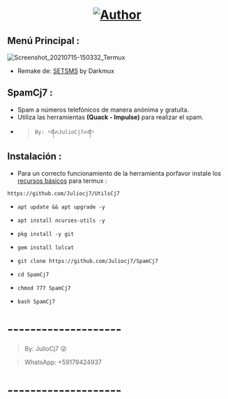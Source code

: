 <h1 align="center"><a href="https://github.com/Juliocj7"><img title="Author" src="https://img.shields.io/badge/Author-⍣᭕ᬁ᭖JulioCj7᭖᭕ᬁ⍣-svg?style=for-the-badge&logo=github"></a></h1>

## Menú Principal :
![Screenshot_20210715-150332_Termux](https://user-images.githubusercontent.com/81049859/125843960-d295046e-6883-4350-8279-66ddb7389155.png)

* Remake de: [SETSMS](https://github.com/Darkmux/SETSMS) by Darkmux

## SpamCj7 :
* Spam a números telefónicos de manera anónima y gratuita.
* Utiliza las herramientas **(Quack - Impulse)** para realizar el spam.
- > ` By: ⍣᭕ᬁ᭖JulioCj7᭖᭕ᬁ⍣ `

## Instalación :

* Para un correcto funcionamiento de la herramienta porfavor instale los [recursos básicos](https://github.com/Juliocj7/UtilsCj7) para termux :

~~~
https://github.com/Juliocj7/UtilsCj7
~~~

* ` apt update && apt upgrade -y `

* ` apt install ncurses-utils -y `

* ` pkg install -y git `

* ` gem install lolcat `

* ` git clone https://github.com/Juliocj7/SpamCj7 `

* ` cd SpamCj7 `

* ` chmod 777 SpamCj7 `

* ` bash SpamCj7 `

# --------------------

> By: JulioCj7 :stuck_out_tongue_winking_eye:

> WhatsApp: +59179424937

# --------------------

